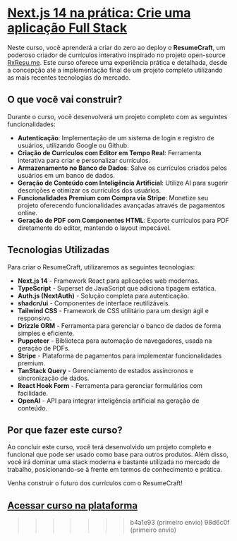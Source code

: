 
# [Next.js 14 na prática: Crie uma aplicação Full Stack](https://devbygb.com/courses/next-14-na-pratica-crie-uma-aplicacao-full-stack/details)

Neste curso, você aprenderá a criar do zero ao deploy o **ResumeCraft**, um poderoso criador de currículos interativo inspirado no projeto open-source [RxResu.me](https://rxresu.me/). Este curso oferece uma experiência prática e detalhada, desde a concepção até a implementação final de um projeto completo utilizando as mais recentes tecnologias do mercado.

## O que você vai construir?
Durante o curso, você desenvolverá um projeto completo com as seguintes funcionalidades:

- **Autenticação**: Implementação de um sistema de login e registro de usuários, utilizando Google ou Github.
- **Criação de Currículos com Editor em Tempo Real**: Ferramenta interativa para criar e personalizar currículos.
- **Armazenamento no Banco de Dados**: Salve os currículos criados pelos usuários em um banco de dados.
- **Geração de Conteúdo com Inteligência Artificial**: Utilize AI para sugerir descrições e otimizar os currículos dos usuários.
- **Funcionalidades Premium com Compra via Stripe**: Monetize seu projeto oferecendo funcionalidades avançadas através de pagamentos online.
- **Geração de PDF com Componentes HTML**: Exporte currículos para PDF diretamente do editor, mantendo o layout impecável.

## Tecnologias Utilizadas
Para criar o ResumeCraft, utilizaremos as seguintes tecnologias:

- **Next.js 14** - Framework React para aplicações web modernas.
- **TypeScript** - Superset de JavaScript que adiciona tipagem estática.
- **Auth.js (NextAuth)** - Solução completa para autenticação.
- **shadcn/ui** - Componentes de interface reutilizáveis.
- **Tailwind CSS** - Framework de CSS utilitário para um design ágil e responsivo.
- **Drizzle ORM** - Ferramenta para gerenciar o banco de dados de forma simples e eficiente.
- **Puppeteer** - Biblioteca para automação de navegadores, usada na geração de PDFs.
- **Stripe** - Plataforma de pagamentos para implementar funcionalidades premium.
- **TanStack Query** - Gerenciamento de estados assíncronos e sincronização de dados.
- **React Hook Form** - Ferramenta para gerenciar formulários com facilidade.
- **OpenAI** - API para integrar inteligência artificial na geração de conteúdo.

## Por que fazer este curso?
Ao concluir este curso, você terá desenvolvido um projeto completo e funcional que pode ser usado como base para outros produtos. Além disso, você irá dominar uma stack moderna e bastante utilizada no mercado de trabalho, posicionando-se à frente em termos de conhecimento e prática.

Venha construir o futuro dos currículos com o ResumeCraft!

## [Acessar curso na plataforma](https://devbygb.com/courses/next-14-na-pratica-crie-uma-aplicacao-full-stack/details)
>>>>>>> b4a1e93 (primeiro envio)
>>>>>>> 98d6c0f (primeiro envio)
